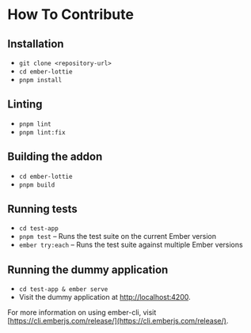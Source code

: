 # How To Contribute

## Installation

- `git clone <repository-url>`
- `cd ember-lottie`
- `pnpm install`

## Linting

- `pnpm lint`
- `pnpm lint:fix`

## Building the addon

- `cd ember-lottie`
- `pnpm build`

## Running tests

- `cd test-app`
- `pnpm test` – Runs the test suite on the current Ember version
- `ember try:each` – Runs the test suite against multiple Ember versions

## Running the dummy application

- `cd test-app & ember serve`
- Visit the dummy application at [http://localhost:4200](http://localhost:4200).

For more information on using ember-cli, visit [https://cli.emberjs.com/release/](https://cli.emberjs.com/release/).
